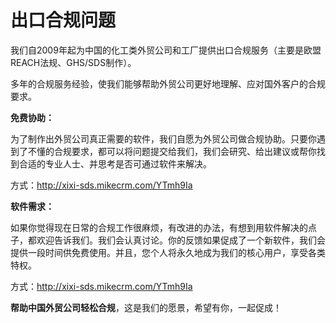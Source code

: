 # 出口合规问题

我们自2009年起为中国的化工类外贸公司和工厂提供出口合规服务（主要是欧盟REACH法规、GHS/SDS制作）。

多年的合规服务经验，使我们能够帮助外贸公司更好地理解、应对国外客户的合规要求。

**免费协助：**

为了制作出外贸公司真正需要的软件，我们自愿为外贸公司做合规协助。只要你遇到了不懂的合规要求，都可以将问题提交给我们，我们会研究、给出建议或帮你找到合适的专业人士、并思考是否可通过软件来解决。

方式：http://xixi-sds.mikecrm.com/YTmh9Ia

**软件需求：**

如果你觉得现在日常的合规工作很麻烦，有改进的办法，有想到用软件解决的点子，都欢迎告诉我们。我们会认真讨论。你的反馈如果促成了一个新软件，我们会提供一段时间供免费使用。并且，您个人将永久地成为我们的核心用户，享受各类特权。

方式：http://xixi-sds.mikecrm.com/YTmh9Ia

**帮助中国外贸公司轻松合规**，这是我们的愿景，希望有你，一起促成！



